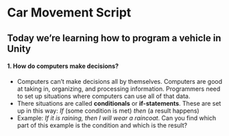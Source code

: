 # Car Movement Script
## Today we’re learning how to program a vehicle in Unity
#### 1. How do computers make decisions?
* Computers can’t make decisions all by themselves. Computers are good at taking in, organizing, and processing information. Programmers need to set up situations where computers can use all of that data. 
* There situations are called **conditionals** or **if-statements**. These are set up in this way: *If* (some condition is met) *then* (a result happens)
* Example: *If it is raining, then I will wear a raincoat*. Can you find which part of this example is the condition and which is the result?

